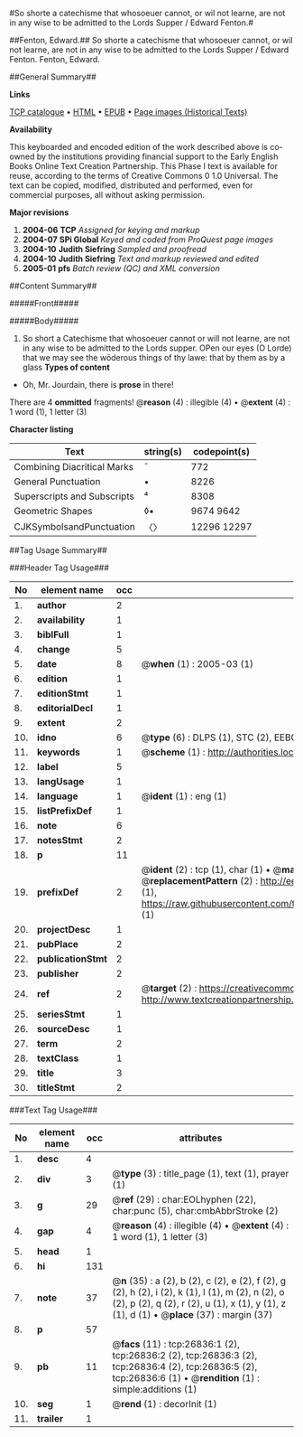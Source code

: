 #So shorte a catechisme that whosoeuer cannot,  or wil not learne, are not in any wise to be admitted to the Lords Supper / Edward Fenton.#

##Fenton, Edward.##
So shorte a catechisme that whosoeuer cannot,  or wil not learne, are not in any wise to be admitted to the Lords Supper / Edward Fenton.
Fenton, Edward.

##General Summary##

**Links**

[TCP catalogue](http://www.ota.ox.ac.uk/tcp/)  • 
[HTML](http://tei.it.ox.ac.uk/tcp/Texts-HTML/free/A00/A00652.html)  • 
[EPUB](http://tei.it.ox.ac.uk/tcp/Texts-EPUB/free/A00/A00652.epub) • 
[Page images (Historical Texts)](https://data.historicaltexts.jisc.ac.uk/view?pubId=eebo-23727075e&pageId=eebo-23727075e-26836-1)

**Availability**

This keyboarded and encoded edition of the
	       work described above is co-owned by the institutions
	       providing financial support to the Early English Books
	       Online Text Creation Partnership. This Phase I text is
	       available for reuse, according to the terms of Creative
	       Commons 0 1.0 Universal. The text can be copied,
	       modified, distributed and performed, even for
	       commercial purposes, all without asking permission.

**Major revisions**

1. __2004-06__ __TCP__ *Assigned for keying and markup*
1. __2004-07__ __SPi Global__ *Keyed and coded from ProQuest page images*
1. __2004-10__ __Judith Siefring__ *Sampled and proofread*
1. __2004-10__ __Judith Siefring__ *Text and markup reviewed and edited*
1. __2005-01__ __pfs__ *Batch review (QC) and XML conversion*

##Content Summary##

#####Front#####

#####Body#####

1. So short a Catechisme that whosoeuer cannot or will not learne, are not in any wise to be admitted to the Lords supper.
OPen our eyes (O Lorde) that we may see the wōderous things of thy lawe: that by them as by a glass
**Types of content**

  * Oh, Mr. Jourdain, there is **prose** in there!

There are 4 **ommitted** fragments! 
 @__reason__ (4) : illegible (4)  •  @__extent__ (4) : 1 word (1), 1 letter (3)

**Character listing**


|Text|string(s)|codepoint(s)|
|---|---|---|
|Combining             Diacritical Marks|̄|772|
|General Punctuation|•|8226|
|Superscripts             and Subscripts|⁴|8308|
|Geometric Shapes|◊▪|9674 9642|
|CJKSymbolsandPunctuation|〈〉|12296 12297|

##Tag Usage Summary##

###Header Tag Usage###

|No|element name|occ|attributes|
|---|---|---|---|
|1.|__author__|2||
|2.|__availability__|1||
|3.|__biblFull__|1||
|4.|__change__|5||
|5.|__date__|8| @__when__ (1) : 2005-03 (1)|
|6.|__edition__|1||
|7.|__editionStmt__|1||
|8.|__editorialDecl__|1||
|9.|__extent__|2||
|10.|__idno__|6| @__type__ (6) : DLPS (1), STC (2), EEBO-CITATION (1), OCLC (1), VID (1)|
|11.|__keywords__|1| @__scheme__ (1) : http://authorities.loc.gov/ (1)|
|12.|__label__|5||
|13.|__langUsage__|1||
|14.|__language__|1| @__ident__ (1) : eng (1)|
|15.|__listPrefixDef__|1||
|16.|__note__|6||
|17.|__notesStmt__|2||
|18.|__p__|11||
|19.|__prefixDef__|2| @__ident__ (2) : tcp (1), char (1)  •  @__matchPattern__ (2) : ([0-9\-]+):([0-9IVX]+) (1), (.+) (1)  •  @__replacementPattern__ (2) : http://eebo.chadwyck.com/downloadtiff?vid=$1&page=$2 (1), https://raw.githubusercontent.com/textcreationpartnership/Texts/master/tcpchars.xml#$1 (1)|
|20.|__projectDesc__|1||
|21.|__pubPlace__|2||
|22.|__publicationStmt__|2||
|23.|__publisher__|2||
|24.|__ref__|2| @__target__ (2) : https://creativecommons.org/publicdomain/zero/1.0/ (1), http://www.textcreationpartnership.org/docs/. (1)|
|25.|__seriesStmt__|1||
|26.|__sourceDesc__|1||
|27.|__term__|2||
|28.|__textClass__|1||
|29.|__title__|3||
|30.|__titleStmt__|2||


###Text Tag Usage###

|No|element name|occ|attributes|
|---|---|---|---|
|1.|__desc__|4||
|2.|__div__|3| @__type__ (3) : title_page (1), text (1), prayer (1)|
|3.|__g__|29| @__ref__ (29) : char:EOLhyphen (22), char:punc (5), char:cmbAbbrStroke (2)|
|4.|__gap__|4| @__reason__ (4) : illegible (4)  •  @__extent__ (4) : 1 word (1), 1 letter (3)|
|5.|__head__|1||
|6.|__hi__|131||
|7.|__note__|37| @__n__ (35) : a (2), b (2), c (2), e (2), f (2), g (2), h (2), i (2), k (1), l (1), m (2), n (2), o (2), p (2), q (2), r (2), u (1), x (1), y (1), z (1), d (1)  •  @__place__ (37) : margin (37)|
|8.|__p__|57||
|9.|__pb__|11| @__facs__ (11) : tcp:26836:1 (2), tcp:26836:2 (2), tcp:26836:3 (2), tcp:26836:4 (2), tcp:26836:5 (2), tcp:26836:6 (1)  •  @__rendition__ (1) : simple:additions (1)|
|10.|__seg__|1| @__rend__ (1) : decorInit (1)|
|11.|__trailer__|1||
